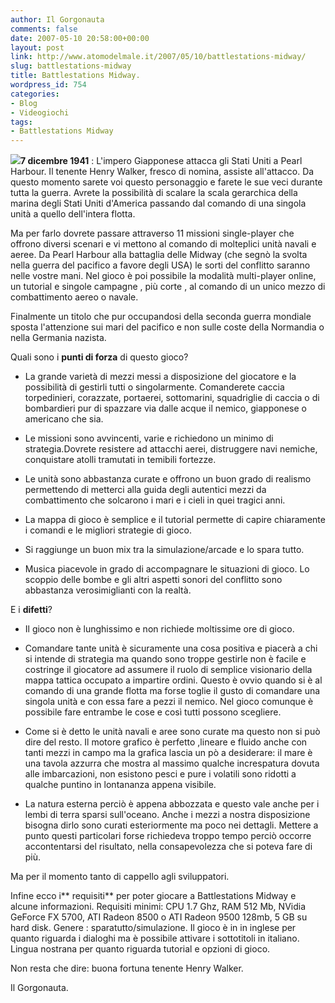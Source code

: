```yaml
---
author: Il Gorgonauta
comments: false
date: 2007-05-10 20:58:00+00:00
layout: post
link: http://www.atomodelmale.it/2007/05/10/battlestations-midway/
slug: battlestations-midway
title: Battlestations Midway.
wordpress_id: 754
categories:
- Blog
- Videogiochi
tags:
- Battlestations Midway
---
```


![](http://www.atomodelmale.it/wp-content/uploads/2008/10/pc_battlestation_midway-212x300.jpg)**7 dicembre 1941** : L'impero Giapponese attacca gli Stati Uniti a Pearl Harbour. Il tenente Henry Walker, fresco di nomina, assiste all'attacco. Da questo momento sarete voi questo personaggio e farete le sue veci durante tutta la guerra. Avrete la possibilità di scalare la scala gerarchica della marina degli Stati Uniti d'America passando dal comando di una singola unità a quello dell'intera flotta.

Ma per farlo dovrete passare attraverso 11 missioni single-player che offrono diversi scenari e vi mettono al comando di molteplici unità navali e aeree.
Da Pearl Harbour alla battaglia delle Midway (che segnò la svolta nella guerra del pacifico a favore degli USA) le sorti del conflitto saranno nelle vostre mani.
Nel gioco è poi possibile la modalità multi-player online, un tutorial e singole campagne , più corte , al comando di un unico mezzo di combattimento aereo o navale.

Finalmente un titolo che pur occupandosi della seconda guerra mondiale sposta l'attenzione sui mari del pacifico e non sulle coste della Normandia o nella Germania nazista.

<!-- more -->


Quali sono i **punti di forza** di questo gioco?



	
  * La grande varietà di mezzi messi a disposizione del giocatore e la possibilità di gestirli tutti o singolarmente. Comanderete caccia torpedinieri, corazzate, portaerei, sottomarini, squadriglie di caccia o di bombardieri pur di spazzare via dalle acque il nemico, giapponese o americano che sia.

	
  * Le missioni sono avvincenti, varie e richiedono un minimo di strategia.Dovrete resistere ad attacchi aerei, distruggere navi nemiche, conquistare atolli tramutati in temibili fortezze.

	
  * Le unità sono abbastanza curate e offrono un buon grado di realismo permettendo di metterci alla guida degli autentici mezzi da combattimento che solcarono i mari e i cieli in quei tragici anni.

	
  * La mappa di gioco è semplice e il tutorial permette di capire chiaramente i comandi e le migliori strategie di gioco.

	
  * Si raggiunge un buon mix tra la simulazione/arcade e lo spara tutto.

	
  * Musica piacevole in grado di accompagnare le situazioni di gioco. Lo scoppio delle bombe e gli altri aspetti sonori del conflitto sono abbastanza verosimiglianti con la realtà.




E i **difetti**?






	
  * Il gioco non è lunghissimo e non richiede moltissime ore di gioco.

	
  * Comandare tante unità è sicuramente una cosa positiva e piacerà a chi si intende di strategia ma quando sono troppe gestirle non è facile e costringe il giocatore ad assumere il ruolo di semplice visionario della mappa tattica occupato a impartire ordini. Questo è ovvio quando si è al comando di una grande flotta ma forse toglie il gusto di comandare una singola unità e con essa fare a pezzi il nemico. Nel gioco comunque è possibile fare entrambe le cose e così tutti possono scegliere.

	
  * Come si è detto le unità navali e aree sono curate ma questo non si può dire del resto. Il motore grafico è perfetto ,lineare e fluido anche con tanti mezzi in campo ma la grafica lascia un pò a desiderare: il mare è una tavola azzurra che mostra al massimo qualche increspatura dovuta alle imbarcazioni, non esistono pesci e pure i volatili sono ridotti a qualche puntino in lontananza appena visibile.

	
  * La natura esterna perciò è appena abbozzata e questo vale anche per i lembi di terra sparsi sull'oceano. Anche i mezzi a nostra disposizione bisogna dirlo sono curati esteriormente ma poco nei dettagli. Mettere a punto questi particolari forse richiedeva troppo tempo perciò occorre accontentarsi del risultato, nella consapevolezza che si poteva fare di più.


Ma per il momento tanto di cappello agli sviluppatori.

Infine ecco i** requisiti** per poter giocare a Battlestations Midway e alcune informazioni.
Requisiti minimi: CPU 1.7 Ghz, RAM 512 Mb, NVidia GeForce FX 5700, ATI Radeon 8500 o ATI Radeon 9500 128mb, 5 GB su hard disk.
Genere : sparatutto/simulazione.
Il gioco è in in inglese per quanto riguarda i dialoghi ma è possibile attivare i sottotitoli in italiano. Lingua nostrana per quanto riguarda tutorial e opzioni di gioco.

Non resta che dire: buona fortuna tenente Henry Walker.

Il Gorgonauta.

